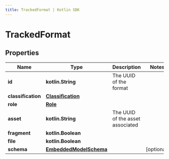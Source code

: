 ```yaml
---
title: TrackedFormat | Kotlin SDK
---
```



# TrackedFormat

## Properties
Name | Type | Description | Notes
------------ | ------------- | ------------- | -------------
**id** | **kotlin.String** | The UUID of the format | 
**classification** | [**Classification**](Classification) |  | 
**role** | [**Role**](Role) |  | 
**asset** | **kotlin.String** | The UUID of the asset associated | 
**fragment** | **kotlin.Boolean** |  | 
**file** | **kotlin.Boolean** |  | 
**schema** | [**EmbeddedModelSchema**](EmbeddedModelSchema) |  |  [optional]



